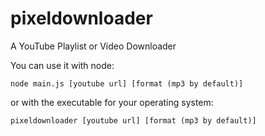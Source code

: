 # pixeldownloader
A YouTube Playlist or Video Downloader

You can use it with node:

`node main.js [youtube url] [format (mp3 by default)]`

or with the executable for your operating system:

`pixeldownloader [youtube url] [format (mp3 by default)]`
